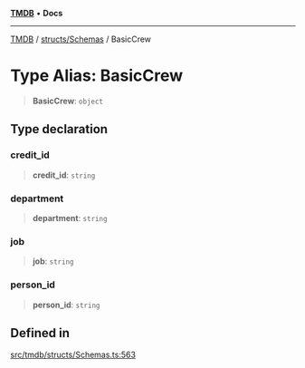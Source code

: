 [**TMDB**](../../../README.md) • **Docs**

***

[TMDB](../../../README.md) / [structs/Schemas](../README.md) / BasicCrew

# Type Alias: BasicCrew

> **BasicCrew**: `object`

## Type declaration

### credit\_id

> **credit\_id**: `string`

### department

> **department**: `string`

### job

> **job**: `string`

### person\_id

> **person\_id**: `string`

## Defined in

[src/tmdb/structs/Schemas.ts:563](https://github.com/Norviah/media-hub/blob/d809718af017974e095f312fcfa8bfdf58d3e3e5/src/tmdb/structs/Schemas.ts#L563)
